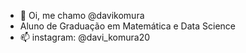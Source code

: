 - 👋 Oi, me chamo @davikomura
- Aluno de Graduação em Matemática e Data Science
- 📫 instagram: @davi_komura20 

<!---
davikomura/davikomura is a ✨ special ✨ repository because its `README.md` (this file) appears on your GitHub profile.
You can click the Preview link to take a look at your changes.
--->
